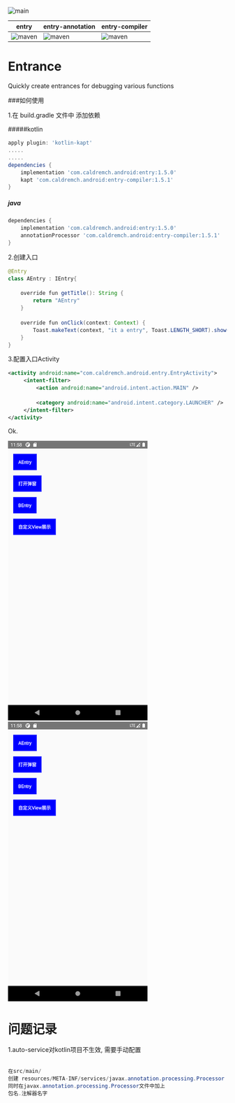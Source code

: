 ![main](https://github.com/caldremch/entrances/actions/workflows/android.yml/badge.svg?branch=master)



| entry                                                                                        | entry-annotation                                                                                        | entry-compiler                                                                                        |
|----------------------------------------------------------------------------------------------|---------------------------------------------------------------------------------------------------------|-------------------------------------------------------------------------------------------------------|
| ![maven](https://img.shields.io/maven-central/v/io.github.caldremch/entry?style=flat-square) | ![maven](https://img.shields.io/maven-central/v/io.github.caldremch/entry-annotation?style=flat-square) | ![maven](https://img.shields.io/maven-central/v/io.github.caldremch/entry-compiler?style=flat-square) |




# Entrance

Quickly create entrances for debugging various functions





###如何使用

1.在 build.gradle 文件中 添加依赖

#####kotlin

```groovy
apply plugin: 'kotlin-kapt'
.....
.....
dependencies {
	implementation 'com.caldremch.android:entry:1.5.0'
	kapt 'com.caldremch.android:entry-compiler:1.5.1'
}
```

##### java

```groovy
dependencies {
	implementation 'com.caldremch.android:entry:1.5.0'
	annotationProcessor 'com.caldremch.android:entry-compiler:1.5.1'
}  
```



2.创建入口

```java
@Entry
class AEntry : IEntry{
    
    override fun getTitle(): String {
        return "AEntry"
    }

    override fun onClick(context: Context) {
        Toast.makeText(context, "it a entry", Toast.LENGTH_SHORT).show()
    }
}
```



3.配置入口Activity

```xml
<activity android:name="com.caldremch.android.entry.EntryActivity">      
     <intent-filter>                                                      
         <action android:name="android.intent.action.MAIN" />             
                                                                          
         <category android:name="android.intent.category.LAUNCHER" />     
     </intent-filter>                                                     
</activity>                                                              
```



Ok.



![](img/entrance.png)![](img/entrance.png)



# 问题记录

1.auto-service对kotlin项目不生效, 需要手动配置

```java

在src/main/
创建 resources/META-INF/services/javax.annotation.processing.Processor
同时在javax.annotation.processing.Processor文件中加上
包名.注解器名字

```
